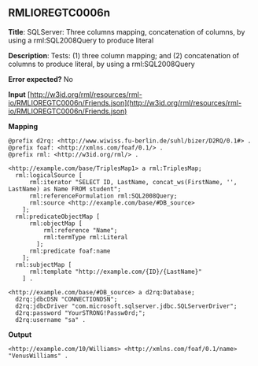## RMLIOREGTC0006n

**Title**: SQLServer: Three columns mapping, concatenation of columns, by using a rml:SQL2008Query to produce literal

**Description**: Tests: (1) three column mapping; and (2) concatenation of columns to produce literal, by using a rml:SQL2008Query

**Error expected?** No

**Input**
 [http://w3id.org/rml/resources/rml-io/RMLIOREGTC0006n/Friends.json](http://w3id.org/rml/resources/rml-io/RMLIOREGTC0006n/Friends.json)

**Mapping**
```
@prefix d2rq: <http://www.wiwiss.fu-berlin.de/suhl/bizer/D2RQ/0.1#> .
@prefix foaf: <http://xmlns.com/foaf/0.1/> .
@prefix rml: <http://w3id.org/rml/> .

<http://example.com/base/TriplesMap1> a rml:TriplesMap;
  rml:logicalSource [
      rml:iterator "SELECT ID, LastName, concat_ws(FirstName, '', LastName) as Name FROM student";
      rml:referenceFormulation rml:SQL2008Query;
      rml:source <http://example.com/base/#DB_source>
    ];
  rml:predicateObjectMap [
      rml:objectMap [
          rml:reference "Name";
          rml:termType rml:Literal
        ];
      rml:predicate foaf:name
    ];
  rml:subjectMap [
      rml:template "http://example.com/{ID}/{LastName}"
    ] .

<http://example.com/base/#DB_source> a d2rq:Database;
  d2rq:jdbcDSN "CONNECTIONDSN";
  d2rq:jdbcDriver "com.microsoft.sqlserver.jdbc.SQLServerDriver";
  d2rq:password "YourSTRONG!Passw0rd;";
  d2rq:username "sa" .

```

**Output**
```
<http://example.com/10/Williams> <http://xmlns.com/foaf/0.1/name> "VenusWilliams" .
```


